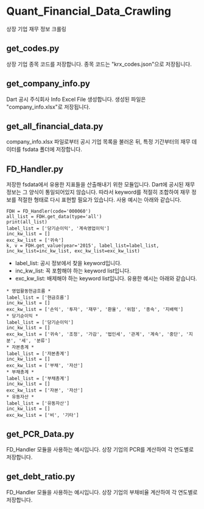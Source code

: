 # Quant_Financial_Data_Crawling
상장 기업 재무 정보 크롤링

## get_codes.py
상장 기업 종목 코드를 저장합니다. 종목 코드는 "krx_codes.json"으로 저장됩니다.

## get_company_info.py
Dart 공시 주식회사 Info Excel File 생성합니다. 생성된 파일은 "company_info.xlsx"로 저장됩니다.

## get_all_financial_data.py
company_info.xlsx 파일로부터 공시 기업 목록을 불러온 뒤, 특정 기간부터의 재무 데이터를 fsdata 폴더에 저장합니다.

## FD_Handler.py
저장한 fsdata에서 유용한 지표들을 산출해내기 위한 모듈입니다.
Dart에 공시된 재무정보는 그 양식이 통일되어있지 않습니다.
따라서 keyword를 적절히 조합하여 재무 정보를 적절한 형태로 다시 표현할 필요가 있습니다.
사용 예시는 아래와 같습니다.
```
FDH = FD_Handler(code='000060')
all_list = FDH.get_data(type='all')
print(all_list)
label_list = ['당기순이익', '계속영업이익']
inc_kw_list = []
exc_kw_list = ['귀속']
k, v = FDH.get_value(year='2015', label_list=label_list, inc_kw_list=inc_kw_list, exc_kw_list=exc_kw_list)
```
- label_list: 공시 정보에서 찾을 keyword입니다.
- inc_kw_list: 꼭 포함해야 하는 keyword list입니다.
- exc_kw_list: 배제해야 하는 keyword list입니다.
유용한 예시는 아래와 같습니다.
```
* 영업활동현금흐름 *
label_list = ['현금흐름']
inc_kw_list = []
exc_kw_list = ['손익', '투자', '재무', '환율', '위험', '종속', '지배력']
* 당기순이익 *
label_list = ['당기순이익']
inc_kw_list = []
exc_kw_list = ['귀속', '조정', '가감', '법인세', '관계', '계속', '중단', '지분', '세', '분류']
* 자본총계 *
label_list = ['자본총계']
inc_kw_list = []
exc_kw_list = ['부채', '자산']
* 부채총계 *
label_list = ['부채총계']
inc_kw_list = []
exc_kw_list = ['자본', '자산']
* 유동자산 *
label_list = ['유동자산']
inc_kw_list = []
exc_kw_list = ['비', '기타']
```

## get_PCR_Data.py
FD_Handler 모듈을 사용하는 예시입니다. 상장 기업의 PCR를 계산하여 각 연도별로 저장합니다.

## get_debt_ratio.py
FD_Handler 모듈을 사용하는 예시입니다. 상장 기업의 부채비율 계산하여 각 연도별로 저장합니다.


